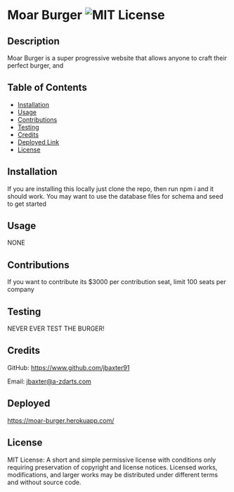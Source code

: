 # Moar Burger ![MIT License](https://img.shields.io/badge/License-MIT-Green)

## Description

Moar Burger is a super progressive website that allows anyone to craft their perfect burger, and

## Table of Contents

* [Installation](#installation)
* [Usage](#usage)
* [Contributions](#contributions)
* [Testing](#testing)
* [Credits](#credits)
* [Deployed Link](#Deployed)
* [License](#license)

## Installation
If you are installing this locally just clone the repo, then run npm i and it should work.  You may want to use the database files for schema and seed to get started

## Usage
NONE

## Contributions
If you want to contribute its $3000 per contribution seat, limit 100 seats per company

## Testing
NEVER EVER TEST THE BURGER!

## Credits
GitHub: https://www.github.com/jbaxter91

Email: jbaxter@a-zdarts.com
## Deployed  
  https://moar-burger.herokuapp.com/
## License
MIT License: A short and simple permissive license with conditions only requiring preservation of copyright and license notices. Licensed works, modifications, and larger works may be distributed under different terms and without source code.